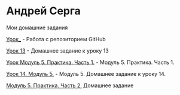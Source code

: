 # Андрей Серга
Мои домашние задания

[Урок_](https://vsk-serga.github.io/lesson_/ "Урок без номера") - Работа с репозиторием GitHub

[Урок 13](https://vsk-serga.github.io/lesson_13/ "Домашнее задание к уроку 13") - Домашнее задание к уроку 13

[Урок Модуль 5. Практика. Часть 1.](https://vsk-serga.github.io/lesson_14/ "Модуль 5. Практика. Часть 1.") - Модуль 5. Практика. Часть 1.

[Урок 14. Модуль 5.](https://vsk-serga.github.io/lesson_14part2/ "Модуль 5. Домашнее задание к уроку 14.") - Модуль 5. Домашнее задание к уроку 14.

[Модуль 5. Практика. Часть 2.](https://vsk-serga.github.io/Module_5_Practice_Part_2/ "Модуль 5. Практика. Часть 2.") Домашнее задание
